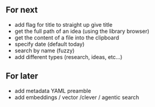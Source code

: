 ## For next

- add flag for title to straight up give title
- get the full path of an idea (using the library browser)
- get the content of a file into the clipboard
- specify date (default today)
- search by name (fuzzy)
- add different types (research, ideas, etc...)


## For later

- add metadata YAML preamble
- add embeddings / vector /clever / agentic search
